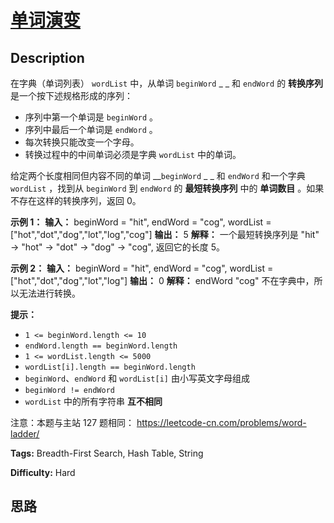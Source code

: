# [单词演变][title]

## Description

在字典（单词列表） `wordList` 中，从单词 `beginWord` _ _ 和 `endWord` 的 **转换序列**
是一个按下述规格形成的序列：

  * 序列中第一个单词是 `beginWord` 。
  * 序列中最后一个单词是 `endWord` 。
  * 每次转换只能改变一个字母。
  * 转换过程中的中间单词必须是字典 `wordList` 中的单词。

给定两个长度相同但内容不同的单词 __`beginWord` _ _ 和 `endWord` 和一个字典 `wordList` ，找到从
`beginWord` 到 `endWord` 的 **最短转换序列** 中的 **单词数目** 。如果不存在这样的转换序列，返回 0。



**示例 1：**
            **输入：** beginWord = "hit", endWord = "cog", wordList = ["hot","dot","dog","lot","log","cog"]    **输出：** 5    **解释：** 一个最短转换序列是 "hit" -> "hot" -> "dot" -> "dog" -> "cog", 返回它的长度 5。    

**示例 2：**
            **输入：** beginWord = "hit", endWord = "cog", wordList = ["hot","dot","dog","lot","log"]    **输出：** 0    **解释：** endWord "cog" 不在字典中，所以无法进行转换。



**提示：**

  * `1 <= beginWord.length <= 10`
  * `endWord.length == beginWord.length`
  * `1 <= wordList.length <= 5000`
  * `wordList[i].length == beginWord.length`
  * `beginWord`、`endWord` 和 `wordList[i]` 由小写英文字母组成
  * `beginWord != endWord`
  * `wordList` 中的所有字符串 **互不相同**



注意：本题与主站 127 题相同： <https://leetcode-cn.com/problems/word-ladder/>


**Tags:** Breadth-First Search, Hash Table, String

**Difficulty:** Hard

## 思路

[title]: https://leetcode-cn.com/problems/om3reC
